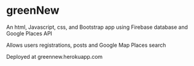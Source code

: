 # greenNew

An html, Javascript, css, and Bootstrap app using Firebase database and Google Places API

Allows users registrations, posts and Google Map Places search

Deployed at greennew.herokuapp.com
